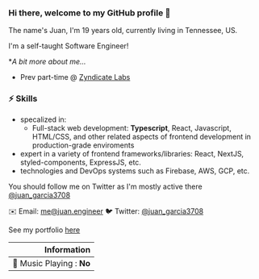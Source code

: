 ### Hi there, welcome to my GitHub profile 👋

The name's Juan, I'm 19 years old, currently living in Tennessee, US.

I'm a self-taught Software Engineer! 

**A bit more about me...*
- Prev part-time @ [Zyndicate Labs](https://www.zyndicate.app)

### ⚡️ Skills 
- specalized in:
    - Full-stack web development: **Typescript**, React, Javascript, HTML/CSS, and other related aspects of frontend development in production-grade enviroments 
- expert in a variety of frontend frameworks/libraries: React, NextJS, styled-components, ExpressJS, etc.
- technologies and DevOps systems such as Firebase, AWS, GCP, etc.

You should follow me on Twitter as I'm mostly active there 
[@juan_garcia3708](https://twitter.com/juan_garcia3708)

✉️ Email: me@juan.engineer 
🐦 Twitter: [@juan_garcia3708](http://twitter.com/juan_garcia3708)


See my portfolio [here](https://juan.engineer)

| Information                           |
| ------------------------------------: |
| :musical_note: Music Playing : **No** |
